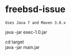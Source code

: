 # freebsd-issue 
    
    Uses Java 7 and Maven 3.0.x    
    
java -jar exec-1.0.jar  
    
cd target   
java -jar main.jar  

    